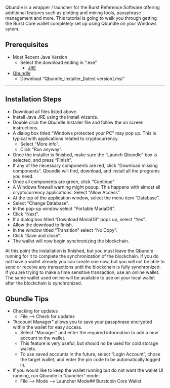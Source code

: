 Qbundle is a wrapper / launcher for the Burst Reference Software offering additional features such as plotting and mining tools, passphrase management and more. This tutorial is going to walk you through getting the Burst Core wallet completely set up using Qbundle on your Windows sytem.

## Prerequisites

- Most Recent Java Version
  - Select the download ending in “.exe”
    - [JRE](http://www.oracle.com/technetwork/java/javase/downloads/jre9-downloads-3848532.html)
- [Qbundle](https://github.com/PoC-Consortium/Qbundle/releases/)
  - Download “Qbundle_installer_[latest version].msi”

---

## Installation Steps

- Download all files listed above.
- Install Java JRE using the install wizards.
- Double click the Qbundle Installer file and follow the on screen instructions.
- A dialog box titled “Windows protected your PC” may pop up. This is typical with applications related to cryptocurrency.
  - Select “More info”.
  - Click “Run anyway”.
- Once the installer is finished, make sure the “Launch Qbundle” box is selected, and press “Finish”.
- If any of the necessary components are red, click “Download missing components”. Qbundle will find, download, and install all the programs you need.
- Once all components are green, click “Continue”
- A Windows firewall warning might popup. This happens with almost all cryptocurrency applications. Select “Allow Access”.
- At the top of the application window, select the menu item “Database”.
- Select “Change Database”.
- In the pop-up window select “Portable MariaDB”.
- Click “Next”.
- If a dialog box titled “Download MariaDB” pops up, select “Yes”.
- Allow the download to finish.
- In the window titled “Transition” select “No Copy”.
- Click “Save and close”.
- The wallet will now begin synchronizing the blockchain.

At this point the installation is finished, but you must leave the Qbundle running for it to complete the synchronization of the blockchain. If you do not have a wallet already you can create one now, but you will not be able to send or receive any transactions until the blockchain is fully synchronized. If you are trying to make a time sensitive transaction, use an online wallet. The same wallet used online will be available to use on your local wallet after the blockchain is synchronized.

## Qbundle Tips

- Checking for updates
  - File –> Check for updates
- “Account Manager” allows you to save your passphrase encrypted within the wallet for easy access.
  - Select “Manager” and enter the required information to add a new account to the wallet.
  - This feature is very useful, but should no be used for cold storage wallets.
  - To use saved accounts in the future, select “Login Account”, chose the target wallet, and enter the pin code to be automatically logged in.
- If you would like to keep the wallet running but do not want the wallet UI running, run Qbundle in “launcher” mode.
  - File –> Mode –> Launcher Mode## Burstcoin Core Wallet

